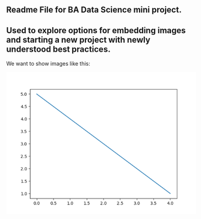 ## Readme File for BA Data Science mini project. 
## Used to explore options for embedding images and starting a new project with newly understood best practices. 


We want to show images like this: 

![image](images/exampleline.png)
